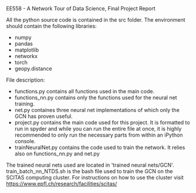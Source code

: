 EE558 - A Network Tour of Data Science, Final Project Report

All the python source code is contained in the src folder.
The environment should contain the following libraries:
  - numpy
  - pandas
  - matplotlib
  - networkx
  - torch
  - geopy.distance
  
File description:
  - functions.py contains all functions used in the main code.
  - functions_nn.py contains only the functions used for the neural net training.
  - net.py containes three neural net implementations of which only the GCN has proven useful.
  - project.py contains the main code used for this project. It is formatted to run in spyder
    and while you can run the entire file at once, it is highly recommended to only run the
    necessary parts from within an iPython console.
  - trainNeuralNet.py contains the code used to train the network. It relies also on functions_nn.py
    and net.py
    
The trained neural nets used are located in 'trained neural nets/GCN'.
train_batch_nn_NTDS.sh is the bash file used to train the GCN on the SCITAS computing cluster.
For instructions on how to use the cluster visit https://www.epfl.ch/research/facilities/scitas/
